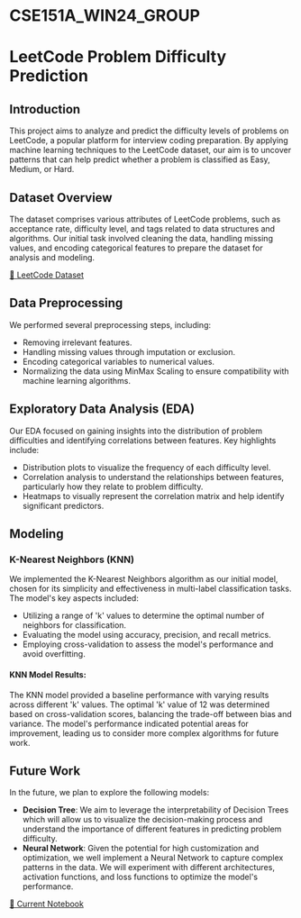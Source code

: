 # CSE151A_WIN24_GROUP

# LeetCode Problem Difficulty Prediction

## Introduction

This project aims to analyze and predict the difficulty levels of problems on LeetCode, a popular platform for interview coding preparation. By applying machine learning techniques to the LeetCode dataset, our aim is to uncover patterns that can help predict whether a problem is classified as Easy, Medium, or Hard.

## Dataset Overview

The dataset comprises various attributes of LeetCode problems, such as acceptance rate, difficulty level, and tags related to data structures and algorithms. Our initial task involved cleaning the data, handling missing values, and encoding categorical features to prepare the dataset for analysis and modeling.

[🔗 LeetCode Dataset](https://www.kaggle.com/datasets/gzipchrist/leetcode-problem-dataset/data)

## Data Preprocessing

We performed several preprocessing steps, including:

- Removing irrelevant features.
- Handling missing values through imputation or exclusion.
- Encoding categorical variables to numerical values.
- Normalizing the data using MinMax Scaling to ensure compatibility with machine learning algorithms.

## Exploratory Data Analysis (EDA)

Our EDA focused on gaining insights into the distribution of problem difficulties and identifying correlations between features. Key highlights include:

- Distribution plots to visualize the frequency of each difficulty level.
- Correlation analysis to understand the relationships between features, particularly how they relate to problem difficulty.
- Heatmaps to visually represent the correlation matrix and help identify significant predictors.

## Modeling

### K-Nearest Neighbors (KNN)

We implemented the K-Nearest Neighbors algorithm as our initial model, chosen for its simplicity and effectiveness in multi-label classification tasks. The model's key aspects included:

- Utilizing a range of 'k' values to determine the optimal number of neighbors for classification.
- Evaluating the model using accuracy, precision, and recall metrics.
- Employing cross-validation to assess the model's performance and avoid overfitting.

#### KNN Model Results:

The KNN model provided a baseline performance with varying results across different 'k' values. The optimal 'k' value of 12 was determined based on cross-validation scores, balancing the trade-off between bias and variance. The model's performance indicated potential areas for improvement, leading us to consider more complex algorithms for future work.

## Future Work

In the future, we plan to explore the following models:

- **Decision Tree**: We aim to leverage the interpretability of Decision Trees which will allow us to visualize the decision-making process and understand the importance of different features in predicting problem difficulty.
- **Neural Network**: Given the potential for high customization and optimization, we well implement a Neural Network to capture complex patterns in the data. We will experiment with different architectures, activation functions, and loss functions to optimize the model's performance.

[🔗 Current Notebook](./ipynb/LeetcodeDataExploration.ipynb)